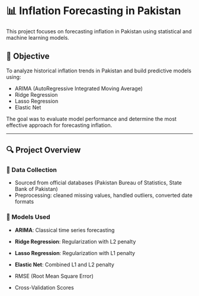# 📊 Inflation Forecasting in Pakistan

This project focuses on forecasting inflation in Pakistan using statistical and machine learning models. 

## 📌 Objective

To analyze historical inflation trends in Pakistan and build predictive models using:

- ARIMA (AutoRegressive Integrated Moving Average)
- Ridge Regression
- Lasso Regression
- Elastic Net

The goal was to evaluate model performance and determine the most effective approach for forecasting inflation.

---

## 🔍 Project Overview

### 📅 Data Collection
- Sourced from official databases (Pakistan Bureau of Statistics, State Bank of Pakistan)
- Preprocessing: cleaned missing values, handled outliers, converted date formats

### 🧮 Models Used
- **ARIMA**: Classical time series forecasting
- **Ridge Regression**: Regularization with L2 penalty
- **Lasso Regression**: Regularization with L1 penalty
- **Elastic Net**: Combined L1 and L2 penalty


- RMSE (Root Mean Square Error)
- Cross-Validation Scores


